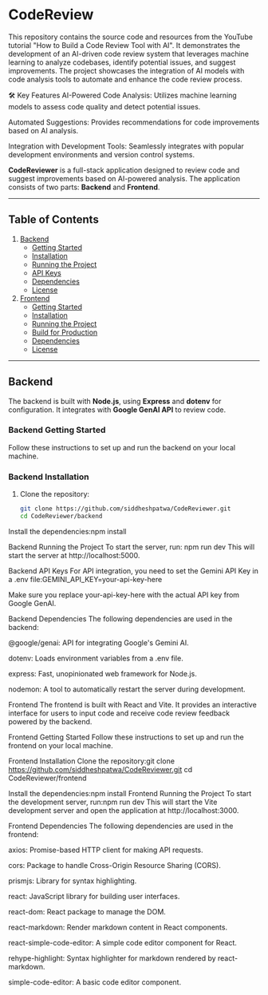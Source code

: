 # CodeReview
This repository contains the source code and resources from the YouTube tutorial "How to Build a Code Review Tool with AI". It demonstrates the development of an AI-driven code review system that leverages machine learning to analyze codebases, identify potential issues, and suggest improvements. The project showcases the integration of AI models with code analysis tools to automate and enhance the code review process.

🛠️ Key Features AI-Powered Code Analysis: Utilizes machine learning models to assess code quality and detect potential issues.

Automated Suggestions: Provides recommendations for code improvements based on AI analysis.

Integration with Development Tools: Seamlessly integrates with popular development environments and version control systems.



**CodeReviewer** is a full-stack application designed to review code and suggest improvements based on AI-powered analysis. The application consists of two parts: **Backend** and **Frontend**.

---

## Table of Contents
1. [Backend](#backend)
    - [Getting Started](#backend-getting-started)
    - [Installation](#backend-installation)
    - [Running the Project](#backend-running-the-project)
    - [API Keys](#backend-api-keys)
    - [Dependencies](#backend-dependencies)
    - [License](#backend-license)
2. [Frontend](#frontend)
    - [Getting Started](#frontend-getting-started)
    - [Installation](#frontend-installation)
    - [Running the Project](#frontend-running-the-project)
    - [Build for Production](#frontend-build-for-production)
    - [Dependencies](#frontend-dependencies)
    - [License](#frontend-license)

---

## Backend

The backend is built with **Node.js**, using **Express** and **dotenv** for configuration. It integrates with **Google GenAI API** to review code.

### Backend Getting Started

Follow these instructions to set up and run the backend on your local machine.

### Backend Installation

1. Clone the repository:

   ```bash
   git clone https://github.com/siddheshpatwa/CodeReviewer.git
   cd CodeReviewer/backend


Install the dependencies:npm install

Backend Running the Project
To start the server, run: npm run dev
This will start the server at http://localhost:5000.

Backend API Keys
For API integration, you need to set the Gemini API Key in a .env file:GEMINI_API_KEY=your-api-key-here

Make sure you replace your-api-key-here with the actual API key from Google GenAI.

Backend Dependencies
The following dependencies are used in the backend:

@google/genai: API for integrating Google's Gemini AI.

dotenv: Loads environment variables from a .env file.

express: Fast, unopinionated web framework for Node.js.

nodemon: A tool to automatically restart the server during development.

Frontend
The frontend is built with React and Vite. It provides an interactive interface for users to input code and receive code review feedback powered by the backend.

Frontend Getting Started
Follow these instructions to set up and run the frontend on your local machine.

Frontend Installation
Clone the repository:git clone https://github.com/siddheshpatwa/CodeReviewer.git
cd CodeReviewer/frontend

Install the dependencies:npm install
Frontend Running the Project
To start the development server, run:npm run dev
This will start the Vite development server and open the application at http://localhost:3000.

Frontend Dependencies
The following dependencies are used in the frontend:

axios: Promise-based HTTP client for making API requests.

cors: Package to handle Cross-Origin Resource Sharing (CORS).

prismjs: Library for syntax highlighting.

react: JavaScript library for building user interfaces.

react-dom: React package to manage the DOM.

react-markdown: Render markdown content in React components.

react-simple-code-editor: A simple code editor component for React.

rehype-highlight: Syntax highlighter for markdown rendered by react-markdown.

simple-code-editor: A basic code editor component.


